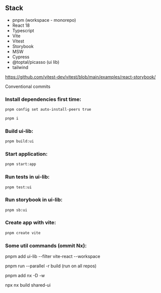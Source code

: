 ## Stack

- pnpm (workspace - monorepo)
- React 18
- Typescript
- Vite
- Vitest
- Storybook
- MSW
- Cypress
- @toptal/picasso (ui lib)
- tailwind

https://github.com/vitest-dev/vitest/blob/main/examples/react-storybook/

Conventional commits

### Install dependencies first time:

```bash
pnpm config set auto-install-peers true
```

```bash
pnpm i
```

### Build ui-lib:

```bash
pnpm build:ui
```

### Start application:

```bash
pnpm start:app
```

### Run tests in ui-lib:

```bash
pnpm test:ui
```

### Run storybook in ui-lib:

```bash
pnpm sb:ui
```

### Create app with vite:

```bash
pnpm create vite
```

### Some util commands (ommit Nx):

pnpm add ui-lib --filter vite-react --workspace

pnpm run --parallel -r build (run on all repos)

pnpm add nx -D -w

npx nx build shared-ui
